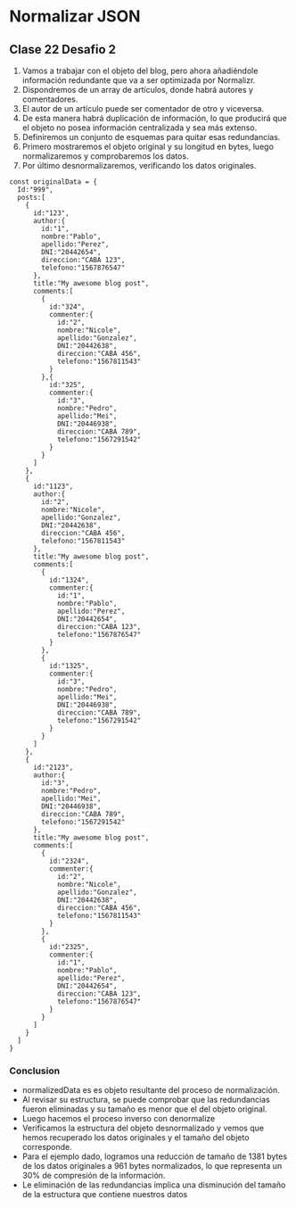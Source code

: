 # Normalizar JSON

## Clase 22 Desafio 2

1. Vamos a trabajar con el objeto del blog, pero ahora añadiéndole información
   redundante que va a ser optimizada por Normalizr.
2. Dispondremos de un array de artículos, donde habrá autores y comentadores.
3. El autor de un artículo puede ser comentador de otro y viceversa.
4. De esta manera habrá duplicación de información, lo que producirá que el objeto
   no posea información centralizada y sea más extenso.
5. Definiremos un conjunto de esquemas para quitar esas redundancias.
6. Primero mostraremos el objeto original y su longitud en bytes, luego
   normalizaremos y comprobaremos los datos.
7. Por último desnormalizaremos, verificando los datos originales.

```
const originalData = {
  Id:"999",
  posts:[
    {
      id:"123",
      author:{
        id:"1",
        nombre:"Pablo",
        apellido:"Perez",
        DNI:"20442654",
        direccion:"CABA 123",
        telefono:"1567876547"
      },
      title:"My awesome blog post",
      comments:[
        {
          id:"324",
          commenter:{
            id:"2",
            nombre:"Nicole",
            apellido:"Gonzalez",
            DNI:"20442638",
            direccion:"CABA 456",
            telefono:"1567811543"
          }
        },{
          id:"325",
          commenter:{
            id:"3",
            nombre:"Pedro",
            apellido:"Mei",
            DNI:"20446938",
            direccion:"CABA 789",
            telefono:"1567291542"
          }
        }
      ]
    },
    {
      id:"1123",
      author:{
        id:"2",
        nombre:"Nicole",
        apellido:"Gonzalez",
        DNI:"20442638",
        direccion:"CABA 456",
        telefono:"1567811543"
      },
      title:"My awesome blog post",
      comments:[
        {
          id:"1324",
          commenter:{
            id:"1",
            nombre:"Pablo",
            apellido:"Perez",
            DNI:"20442654",
            direccion:"CABA 123",
            telefono:"1567876547"
          }
        },
        {
          id:"1325",
          commenter:{
            id:"3",
            nombre:"Pedro",
            apellido:"Mei",
            DNI:"20446938",
            direccion:"CABA 789",
            telefono:"1567291542"
          }
        }
      ]
    },
    {
      id:"2123",
      author:{
        id:"3",
        nombre:"Pedro",
        apellido:"Mei",
        DNI:"20446938",
        direccion:"CABA 789",
        telefono:"1567291542"
      },
      title:"My awesome blog post",
      comments:[
        {
          id:"2324",
          commenter:{
            id:"2",
            nombre:"Nicole",
            apellido:"Gonzalez",
            DNI:"20442638",
            direccion:"CABA 456",
            telefono:"1567811543"
          }
        },
        {
          id:"2325",
          commenter:{
            id:"1",
            nombre:"Pablo",
            apellido:"Perez",
            DNI:"20442654",
            direccion:"CABA 123",
            telefono:"1567876547"
          }
        }
      ]
    }
  ]
}
```

### Conclusion

- normalizedData es es objeto resultante del proceso de normalización.
- Al revisar su estructura, se puede comprobar que las redundancias fueron eliminadas y su tamaño es menor que el del objeto original.
- Luego hacemos el proceso inverso con denormalize
- Verificamos la estructura del objeto desnormalizado y vemos que hemos recuperado los datos originales y el tamaño del objeto corresponde.
- Para el ejemplo dado, logramos una reducción de tamaño de 1381 bytes de los datos originales a 961 bytes normalizados, lo que representa un 30% de compresión de la información.
- Le eliminación de las redundancias implica una disminución del tamaño de la estructura que contiene nuestros datos
